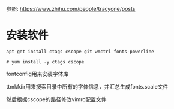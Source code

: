 

参照: https://www.zhihu.com/people/tracyone/posts

# 安装软件

```
apt-get install ctags cscope git wmctrl fonts-powerline 
```

```
# yum install -y ctags cscope
```

fontconfig用来安装字体库

ttmkfdir用来搜索目录中所有的字体信息，并汇总生成fonts.scale文件

然后根据cscope的路径修改vimrc配置文件
